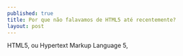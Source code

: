 ```yaml
---
published: true
title: Por que não falavamos de HTML5 até recentemente?
layout: post
---
```

HTML5, ou Hypertext Markup Language 5, 